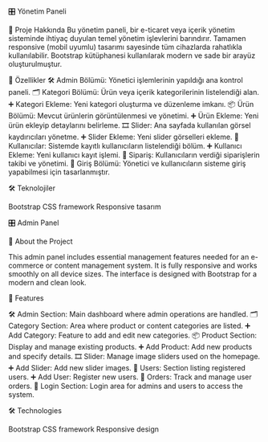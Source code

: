 🎛️ Yönetim Paneli


 
📌 Proje Hakkında
Bu yönetim paneli, bir e-ticaret veya içerik yönetim sisteminde ihtiyaç duyulan temel yönetim işlevlerini barındırır.
Tamamen responsive (mobil uyumlu) tasarımı sayesinde tüm cihazlarda rahatlıkla kullanılabilir.
Bootstrap kütüphanesi kullanılarak modern ve sade bir arayüz oluşturulmuştur.



🚀 Özellikler
🛠️ Admin Bölümü: Yönetici işlemlerinin yapıldığı ana kontrol paneli.
🗂️ Kategori Bölümü: Ürün veya içerik kategorilerinin listelendiği alan.
➕ Kategori Ekleme: Yeni kategori oluşturma ve düzenleme imkanı.
📦 Ürün Bölümü: Mevcut ürünlerin görüntülenmesi ve yönetimi.
➕ Ürün Ekleme: Yeni ürün ekleyip detaylarını belirleme.
🎞️ Slider: Ana sayfada kullanılan görsel kaydırıcıları yönetme.
➕ Slider Ekleme: Yeni slider görselleri ekleme.
👥 Kullanıcılar: Sistemde kayıtlı kullanıcıların listelendiği bölüm.
➕ Kullanıcı Ekleme: Yeni kullanıcı kayıt işlemi.
📑 Sipariş: Kullanıcıların verdiği siparişlerin takibi ve yönetimi.
🔑 Giriş Bölümü: Yönetici ve kullanıcıların sisteme giriş yapabilmesi için tasarlanmıştır.



🛠️ Teknolojiler

Bootstrap CSS framework
Responsive tasarım


🎛️ Admin Panel

📌 About the Project

This admin panel includes essential management features needed for an e-commerce or content management system.
It is fully responsive and works smoothly on all device sizes.
The interface is designed with Bootstrap for a modern and clean look.

🚀 Features

🛠️ Admin Section: Main dashboard where admin operations are handled.
🗂️ Category Section: Area where product or content categories are listed.
➕ Add Category: Feature to add and edit new categories.
📦 Product Section: Display and manage existing products.
➕ Add Product: Add new products and specify details.
🎞️ Slider: Manage image sliders used on the homepage.
➕ Add Slider: Add new slider images.
👥 Users: Section listing registered users.
➕ Add User: Register new users.
📑 Orders: Track and manage user orders.
🔑 Login Section: Login area for admins and users to access the system.



🛠️ Technologies

Bootstrap CSS framework
Responsive design


